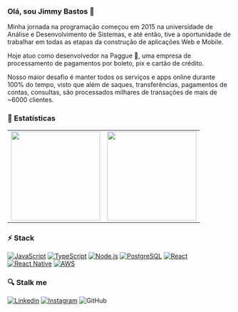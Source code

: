 
### Olá, sou Jimmy Bastos :wave:
Minha jornada na programação começou em 2015 na universidade de Análise e Desenvolvimento de Sistemas, e até então, tive a oportunidade de trabalhar em todas as etapas da construção de aplicações Web e Mobile.

Hoje atuo como desenvolvedor na Paggue :purple_heart:, uma empresa de processamento de pagamentos por boleto, pix e cartão de crédito. 

Nosso maior desafio é manter todos os serviços e apps online durante 100% do tempo, visto que além de saques, transferências, pagamentos de contas, consultas, são processados milhares de transações de mais de ~6000 clientes.

### :rocket: Estatísticas

<table cellpadding="0">
  <tr  style="padding: 0">
    <td valign="top">
      <img height="200" src="https://github-readme-stats.vercel.app/api/top-langs?username=jimmybastos&layout=compact&theme=dark&hide=java,html,objective-c" />
    </td>
    <td valign="top">
      <img height="200" src="https://github-readme-stats.vercel.app/api?username=jimmybastos&show_icons=true&theme=dark&hide=stars" />
    </td>
  </tr>
</table>

### :zap: Stack

[![JavaScript](https://img.shields.io/badge/-JavaScript-000?logo=JavaScript&link=https://www.ecma-international.org/)](https://www.ecma-international.org/)
[![TypeScript](https://img.shields.io/badge/-TypeScript-007ACC?logo=TypeScript&logoColor=white&link=https://www.typescriptlang.org/)](https://www.typescriptlang.org/)
[![Node.js](https://img.shields.io/badge/-Node.js-339933?logo=Node.js&logoColor=white&link=https://nodejs.org)](https://nodejs.org)
[![PostgreSQL](https://img.shields.io/badge/-PostgreSQL-336791?logo=PostgreSQL&logoColor=white&link=https://www.postgresql.org/)](https://www.postgresql.org/)
[![React](https://img.shields.io/badge/-React-61DAFB?logo=React&logoColor=white&link=https://reactjs.org/)](https://reactjs.org/)
[![React Native](https://img.shields.io/badge/-React_Native-4B8BF5?logo=Android&logoColor=white&link=https://reactnative.dev/)](https://reactnative.dev/)
[![AWS](https://img.shields.io/badge/-AWS-FFF?logo=Amazon&Color=black&link=http://aws.amazon.com/)](http://aws.amazon.com/)


### :mag: Stalk me

[![Linkedin](https://img.shields.io/badge/-LinkedIn-blue?logo=Linkedin&logoColor=white&link=https://www.linkedin.com/in/jimmybastos/)](https://www.linkedin.com/in/jimmybastos/)
[![Instagram](https://img.shields.io/badge/-Instagram-000?logo=Instagram&logoColor=white&link=https://www.instagram.com/spartan.dev/)](https://www.instagram.com/eujimmybastos/)
![GitHub](https://img.shields.io/github/followers/JimmyBastos?label=Seguir&style=social&logo=github)


